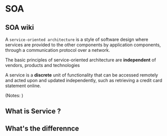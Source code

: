# SOA

## SOA wiki
A `service-oriented architecture` is a style of software design where services are provided to the other components by application components, through a communication protocol over a network. 

The basic principles of service-oriented architecture are **independent** of vendors, products and technologies

A service is a **discrete** unit of functionality that can be accessed remotely and acted upon and updated independently, such as retrieving a credit card statement online.

(Notes: )

## What is Service ?

## What's the differennce
